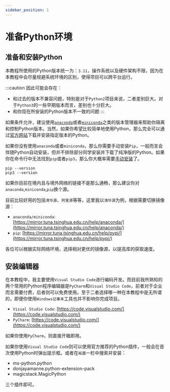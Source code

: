 ```yaml
---
sidebar_position: 1
---
```


# 准备Python环境

## 准备和安装Python

本教程所使用的Python版本统一为：`3.11`，操作系统以及硬件架构不限，因为在本教程中会尽量规避系统环境的区别，使得项目可以跨平台运行。

:::caution
因此可能会存在：

- 和过去的版本不兼容问题，特别是对于`Python2`项目来说，二者差别巨大。对于`Python3`的一些早期版本而言，差别也十分巨大。
- 和你现在所安装的Python版本不一致的问题
:::

如果条件允许，建议使用[`anaconda`](https://www.anaconda.com/)或者[`miniconda`](https://docs.conda.io/en/latest/miniconda.html)之类的版本管理器来帮助你隔离和控制Python版本。当然，如果你希望比较简单地使用Python，那么完全可以通过[官方网站](https://www.python.org/)下载并安装指定版本的Python。

如果你没有使用`anaconda`或者`miniconda`，那么你需要手动安装`Pip`，一般而言会伴随Python自动安装，但并不排除部分同学安装并下载了纯净版的Python。如果你在命令行中无法找到`pip`或者`pip3`，那么你大概率需要[手动安装](https://pip.pypa.io/en/stable/installation/)了。

```shell
pip --version
pip3 --version
```

如果你目前在境内且与境外网络的链接不是那么通畅，那么建议你对`anaconda`,`miniconda`,`pip`换个源。

目前比较好用的包括`清华源`、`阿里源`等等，这里我以`清华源`为例，根据需要切换镜像源：

- `anaconda/miniconda`: [https://mirror.tuna.tsinghua.edu.cn/help/anaconda/](https://mirror.tuna.tsinghua.edu.cn/help/anaconda/)
- `pip`: [https://mirror.tuna.tsinghua.edu.cn/help/pypi/](https://mirror.tuna.tsinghua.edu.cn/help/pypi/)

各位可以根据实际网络环境，选择相对更优的镜像源，以提高库的获取速度。

## 安装编辑器

在本教程中，我主要使用`Visual Studio Code`进行编码开发。而目前我所熟知的两个常用的Python程序编辑器是`PyCharm`和`Visual Studio Code`，前者对于企业而言需要付费，后者则可以免费使用。至于二者选择哪一种在本教程中是无所谓的，即便你使用`Windows记事本`工具也并不影响你完成项目。

- `Visual Studio Code`: [https://code.visualstudio.com/](https://code.visualstudio.com/)
- `PyCharm`: [https://code.visualstudio.com/](https://code.visualstudio.com/)

如果你使用`PyCharm`，则直接开箱即用。

如果你使用`Visual Studio Code`则可以使用官方推荐的Python插件，一般会在首次使用Python时弹出提示框。或者在`拓展`一栏中搜索并安装：

- ms-python.python
- donjayamanne.python-extension-pack
- magicstack.MagicPython

三个插件即可。
